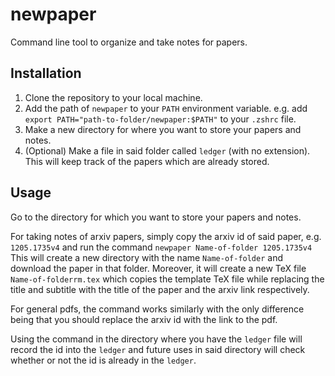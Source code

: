 # newpaper

Command line tool to organize and take notes for papers.

## Installation

1. Clone the repository to your local machine.
2. Add the path of `newpaper` to your `PATH` environment variable.
   e.g. add `export PATH="path-to-folder/newpaper:$PATH"` to your `.zshrc` file.
3. Make a new directory for where you want to store your papers and notes.
4. (Optional) Make a file in said folder called `ledger` (with no extension). 
   This will keep track of the papers which are already stored.

## Usage

Go to the directory for which you want to store your papers and notes.

For taking notes of arxiv papers, simply copy the arxiv id of said paper, e.g. `1205.1735v4` and run the command 
`newpaper Name-of-folder 1205.1735v4` 
This will create a new directory with the name `Name-of-folder` and download the paper in that folder.
Moreover, it will create a new TeX file `Name-of-folderrm.tex` which copies the template TeX file while replacing 
the title and subtitle with the title of the paper and the arxiv link respectively.

For general pdfs, the command works similarly with the only difference being that you should replace 
the arxiv id with the link to the pdf.

Using the command in the directory where you have the `ledger` file will record the id into the `ledger` and 
future uses in said directory will check whether or not the id is already in the `ledger`.
